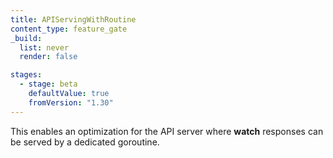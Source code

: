 ```yaml
---
title: APIServingWithRoutine
content_type: feature_gate
_build:
  list: never
  render: false

stages:
  - stage: beta
    defaultValue: true
    fromVersion: "1.30"
---
```

This enables an optimization for the API server where **watch** responses
can be served by a dedicated goroutine.
